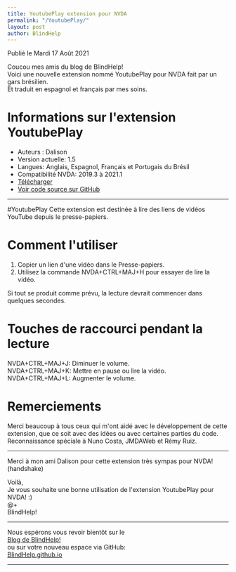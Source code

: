```yaml
---
title: YoutubePlay extension pour NVDA
permalink: "/YoutubePlay/"
layout: post
author: BlindHelp
---
```


<footer>Publié le Mardi 17 Août 2021</footer>


Coucou mes amis du blog de BlindHelp!    
Voici une nouvelle extension nommé YoutubePlay pour NVDA fait  par un gars brésilien.    
Et traduit en espagnol et français par mes soins.    

# Informations sur l'extension YoutubePlay #

* Auteurs : Dalison
* Version actuelle: 1.5
* Langues: Anglais, Espagnol, Français et Portugais du Brésil
* Compatibilité NVDA: 2019.3 à 2021.1
* [Télécharger](https://nvda.es/files/get.php?file=youtubeplay)
* [Voir code source sur GitHub](https://github.com/dalisoncpu/youtubePlay)

---

#YoutubePlay
Cette extension est destinée à lire des liens de vidéos YouTube depuis le presse-papiers.

# Comment l'utiliser
1. Copier un lien d'une vidéo dans le Presse-papiers.
2. Utilisez la commande NVDA+CTRL+MAJ+H pour essayer de lire la vidéo.

Si tout se produit comme prévu, la lecture devrait commencer dans quelques secondes.

# Touches de raccourci pendant la lecture
NVDA+CTRL+MAJ+J: Diminuer le volume.  
NVDA+CTRL+MAJ+K: Mettre en pause ou lire la vidéo.  
NVDA+CTRL+MAJ+L: Augmenter le volume.  

# Remerciements
Merci beaucoup à tous ceux qui m'ont aidé avec le développement de cette extension, que ce soit avec des idées ou avec certaines parties du code.  
Reconnaissance spéciale à Nuno Costa, JMDAWeb et Rémy Ruiz.

--- 

Merci à mon ami Dalison pour cette extension très sympas pour NVDA! (handshake)    

Voilà,    
Je vous souhaite une bonne utilisation de l'extension YoutubePlay pour NVDA! :)    
@+    
BlindHelp!    

---

Nous espérons vous revoir bientôt sur le      
[Blog de BlindHelp!](http://blindhelp.blogspot.fr/)                    
ou sur  votre nouveau espace via GitHub:                     
[BlindHelp.github.io](https://blindhelp.github.io)                    

---